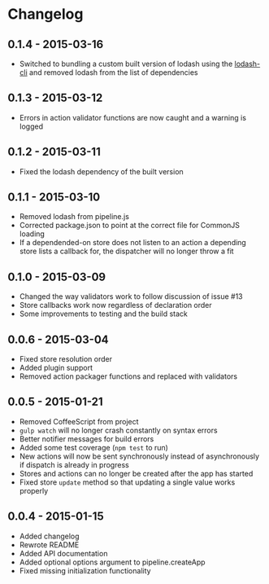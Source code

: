 # Changelog

## 0.1.4 - 2015-03-16

- Switched to bundling a custom built version of lodash using the [lodash-cli](http://github.com/lodash/lodash-cli) and removed lodash from the list of dependencies

## 0.1.3 - 2015-03-12

- Errors in action validator functions are now caught and a warning is logged

## 0.1.2 - 2015-03-11

- Fixed the lodash dependency of the built version

## 0.1.1 - 2015-03-10

- Removed lodash from pipeline.js
- Corrected package.json to point at the correct file for CommonJS loading
- If a dependended-on store does not listen to an action a depending store lists a callback for, the dispatcher will no longer throw a fit

## 0.1.0 - 2015-03-09

- Changed the way validators work to follow discussion of issue #13
- Store callbacks work now regardless of declaration order
- Some improvements to testing and the build stack

## 0.0.6 - 2015-03-04

- Fixed store resolution order
- Added plugin support
- Removed action packager functions and replaced with validators

## 0.0.5 - 2015-01-21

- Removed CoffeeScript from project
- `gulp watch` will no longer crash constantly on syntax errors
- Better notifier messages for build errors
- Added some test coverage (`npm test` to run)
- New actions will now be sent synchronously instead of asynchronously if dispatch is already in progress
- Stores and actions can no longer be created after the app has started
- Fixed store `update` method so that updating a single value works properly

## 0.0.4 - 2015-01-15

- Added changelog
- Rewrote README
- Added API documentation
- Added optional options argument to pipeline.createApp
- Fixed missing initialization functionality
